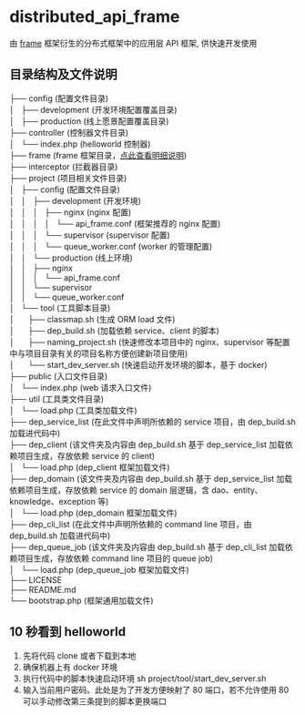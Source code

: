 # distributed_api_frame
由 [frame](https://github.com/smarty-kiki/frame#frame) 框架衍生的分布式框架中的应用层 API 框架, 供快速开发使用

## 目录结构及文件说明

├── config (配置文件目录)  
│   ├── development (开发环境配置覆盖目录)                               
│   ├── production (线上愿景配置覆盖目录)  
├── controller (控制器文件目录)  
│   └── index.php (helloworld 控制器)  
├── frame (frame 框架目录，[点此查看明细说明](https://github.com/smarty-kiki/frame#目录结果及文件说明))   
├── interceptor (拦截器目录)  
├── project (项目相关文件目录)  
│   ├── config (配置文件目录)  
│   │   ├── development (开发环境)  
│   │   │   ├── nginx (nginx 配置)  
│   │   │   │   └── api_frame.conf (框架推荐的 nginx 配置)  
│   │   │   └── supervisor  (supervisor 配置)  
│   │   │       └── queue_worker.conf (worker 的管理配置)  
│   │   └── production (线上环境)   
│   │       ├── nginx  
│   │       │   └── api_frame.conf  
│   │       └── supervisor  
│   │           └── queue_worker.conf  
│   └── tool (工具脚本目录)  
│       ├── classmap.sh (生成 ORM load 文件)  
│       ├── dep_build.sh (加载依赖 service、client 的脚本)  
│       ├── naming_project.sh (快速修改本项目中的 nginx、supervisor 等配置中与项目目录有关的项目名称方便创建新项目使用)  
│       └── start_dev_server.sh (快速启动开发环境的脚本，基于 docker)  
├── public (入口文件目录)  
│   └── index.php (web 请求入口文件)  
├── util (工具类文件目录)  
│   └── load.php (工具类加载文件)  
├── dep_service_list (在此文件中声明所依赖的 service 项目，由 dep_build.sh 加载进代码中)  
├── dep_client (该文件夹及内容由 dep_build.sh 基于 dep_service_list 加载依赖项目生成，存放依赖 service 的 client)  
│   └── load.php (dep_client 框架加载文件)  
├── dep_domain (该文件夹及内容由 dep_build.sh 基于 dep_service_list 加载依赖项目生成，存放依赖 service 的 domain 层逻辑，含 dao、entity、knowledge、exception 等)  
│   └── load.php (dep_domain 框架加载文件)  
├── dep_cli_list (在此文件中声明所依赖的 command line 项目，由 dep_build.sh 加载进代码中)  
├── dep_queue_job (该文件夹及内容由 dep_build.sh 基于 dep_cli_list 加载依赖项目生成，存放依赖 command line 项目的 queue job)  
│   └── load.php (dep_queue_job 框架加载文件)  
├── LICENSE  
├── README.md  
└── bootstrap.php (框架通用加载文件)  
  
## 10 秒看到 helloworld
  
1. 先将代码 clone 或者下载到本地
2. 确保机器上有 docker 环境
3. 执行代码中的脚本快速启动环境 sh project/tool/start_dev_server.sh  
4. 输入当前用户密码。此处是为了开发方便映射了 80 端口，若不允许使用 80 可以手动修改第三条提到的脚本更换端口

